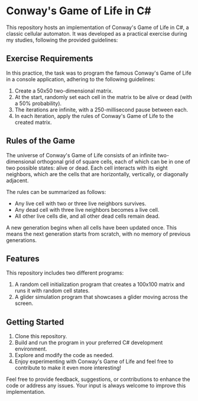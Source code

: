 # Conway's Game of Life in C#

This repository hosts an implementation of Conway's Game of Life in C#, a classic cellular automaton. It was developed as a practical exercise during my studies, following the provided guidelines:

## Exercise Requirements
In this practice, the task was to program the famous Conway's Game of Life in a console application, adhering to the following guidelines:

1. Create a 50x50 two-dimensional matrix.
2. At the start, randomly set each cell in the matrix to be alive or dead (with a 50% probability).
3. The iterations are infinite, with a 250-millisecond pause between each.
4. In each iteration, apply the rules of Conway's Game of Life to the created matrix.

## Rules of the Game
The universe of Conway's Game of Life consists of an infinite two-dimensional orthogonal grid of square cells, each of which can be in one of two possible states: alive or dead. Each cell interacts with its eight neighbors, which are the cells that are horizontally, vertically, or diagonally adjacent.

The rules can be summarized as follows:
- Any live cell with two or three live neighbors survives.
- Any dead cell with three live neighbors becomes a live cell.
- All other live cells die, and all other dead cells remain dead.

A new generation begins when all cells have been updated once. This means the next generation starts from scratch, with no memory of previous generations.

## Features
This repository includes two different programs:
1. A random cell initialization program that creates a 100x100 matrix and runs it with random cell states.
2. A glider simulation program that showcases a glider moving across the screen.

## Getting Started
1. Clone this repository.
2. Build and run the program in your preferred C# development environment.
3. Explore and modify the code as needed.
4. Enjoy experimenting with Conway's Game of Life and feel free to contribute to make it even more interesting!

Feel free to provide feedback, suggestions, or contributions to enhance the code or address any issues. Your input is always welcome to improve this implementation.

